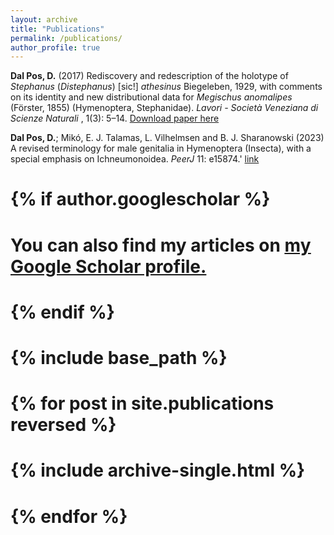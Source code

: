 ```yaml
---
layout: archive
title: "Publications"
permalink: /publications/
author_profile: true
---
```


**Dal Pos, D.** (2017) Rediscovery and redescription of the holotype of <i>Stephanus</i> (<i>Distephanus</i>) [sic!] <i>athesinus</i> Biegeleben, 1929, with comments on its identity and new distributional data for <i>Megischus anomalipes</i> (Förster, 1855) (Hymenoptera, Stephanidae). <i>Lavori - Società Veneziana di Scienze Naturali </i>, 1(3): 5–14. [Download paper here](https://tinyurl.com/28dvn4e2)

**Dal Pos, D.**; Mikó, E. J. Talamas, L. Vilhelmsen and B. J. Sharanowski (2023) A revised terminology for male genitalia in Hymenoptera (Insecta), with a special emphasis on Ichneumonoidea. <i>PeerJ</i> 11: e15874.' [link](http://doi.org/10.7717/peerj.15874)

<script type='text/javascript' src='https://d1bxh8uas1mnw7.cloudfront.net/assets/embed.js'></script>

<p><div class='altmetric-embed' data-badge-type='donut' data-doi="10.7717/peerj.15874"></div></p> 


# {% if author.googlescholar %}
# You can also find my articles on <u><a href="{{author.googlescholar}}# ">my Google Scholar profile</a>.</u>
# {% endif %}

# {% include base_path %}

# {% for post in site.publications reversed %}
#  {% include archive-single.html %}
# {% endfor %}
